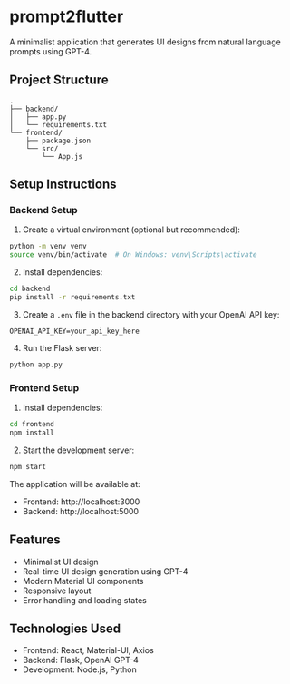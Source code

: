 # prompt2flutter

A minimalist application that generates UI designs from natural language prompts using GPT-4.

## Project Structure

```
.
├── backend/
│   ├── app.py
│   └── requirements.txt
└── frontend/
    ├── package.json
    └── src/
        └── App.js
```

## Setup Instructions

### Backend Setup

1. Create a virtual environment (optional but recommended):
```bash
python -m venv venv
source venv/bin/activate  # On Windows: venv\Scripts\activate
```

2. Install dependencies:
```bash
cd backend
pip install -r requirements.txt
```

3. Create a `.env` file in the backend directory with your OpenAI API key:
```
OPENAI_API_KEY=your_api_key_here
```

4. Run the Flask server:
```bash
python app.py
```

### Frontend Setup

1. Install dependencies:
```bash
cd frontend
npm install
```

2. Start the development server:
```bash
npm start
```

The application will be available at:
- Frontend: http://localhost:3000
- Backend: http://localhost:5000

## Features

- Minimalist UI design
- Real-time UI design generation using GPT-4
- Modern Material UI components
- Responsive layout
- Error handling and loading states

## Technologies Used

- Frontend: React, Material-UI, Axios
- Backend: Flask, OpenAI GPT-4
- Development: Node.js, Python 